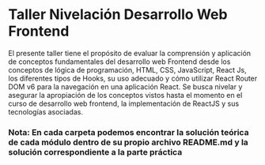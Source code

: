 # Taller Nivelación Desarrollo Web Frontend
El presente taller tiene el propósito de evaluar la comprensión y aplicación de conceptos fundamentales del desarrollo web Frontend desde los conceptos de lógica de programación, HTML, CSS, JavaScript, React Js, los diferentes tipos de Hooks, su uso adecuado y cómo
utilizar React Router DOM v6 para la navegación en una aplicación React. Se busca nivelar y asegurar la apropiación de los conceptos vistos hasta el momento en el curso de desarrollo web frontend, la implementación de ReactJS y sus tecnologías asociadas.

### Nota:  En cada carpeta podemos encontrar la solución teórica de cada módulo dentro de su propio archivo README.md y la solución correspondiente a la parte práctica



